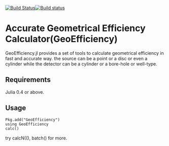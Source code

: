 
[![Build Status](https://travis-ci.org/DrKrar/GeoEfficiency.jl.svg?branch=master)](https://travis-ci.org/DrKrar/GeoEfficiency.jl)[![Build status](https://ci.appveyor.com/api/projects/status/gnd6dqbdaxcx1c23/branch/master?svg=true)](https://ci.appveyor.com/project/DrKrar/GeoEfficiency.jl/branch/master)

# Accurate Geometrical Efficiency Calculator(GeoEfficiency)

GeoEfficiency.jl provides a set of tools to calculate geometrical efficiency in fast and accurate way. the source can be a point or a disc or even a cylinder while the detector can be a cylinder or a bore-hole or well-type.

## Requirements
Julia 0.4 or above.

## Usage
	Pkg.add("GeoEfficiency")
	using GeoEfficiency
	calc()
	
try calcN((), batch() for more.
